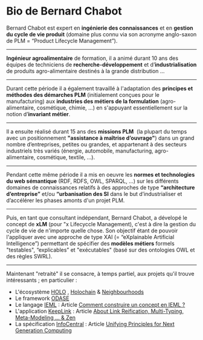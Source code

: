 Bio de Bernard Chabot
==

Bernard Chabot est expert en __ingénierie des connaissances__ et en __gestion du cycle de vie produit__ (domaine plus connu via son acronyme anglo-saxon de PLM = “Product Lifecycle Management”).

------
__Ingénieur agroalimentaire__ de formation, il a animé durant 10 ans des équipes de techniciens de __recherche-développement__ et d’__industrialisation__ de produits agro-alimentaire destinés à la grande distribution …

------
Durant cette période il a également travaillé à l'adaptation des __principes et méthodes des démarches PLM__ (initialement conçues pour le manufacturing) aux __industries des métiers de la formulation__ (agro-alimentaire, cosmétique, chimie, …) en s'appuyant essentiellement sur la notion d’__invariant métier__.

------
Il a ensuite réalisé durant 15 ans des __missions PLM__  (la plupart du temps avec un positionnement __"assistance à maîtrise d’ouvrage"__) dans un grand nombre d’entreprises, petites ou grandes, et appartenant à des secteurs industriels très variés (énergie, automobile, manufacturing, agro-alimentaire, cosmétique, textile, …).

------
Pendant cette même période il a mis en oeuvre les __normes et technologies du web sémantique__ (RDF, RDFS, OWL, SPARQL, …) sur les différents domaines de connaissances relatifs à des approches de type __“architecture d’entreprise”__ et/ou __“urbanisation des SI__ dans le but d’industrialiser et d’accélérer les phases amonts d'un projet PLM.

------
Puis, en tant que consultant indépendant, Bernard Chabot, a dévelopé le concept de __xLM__ (pour "x Lifecyccle Management), c'est à dire la gestion du cycle de vie de n'importe quelle chose. Son objectif étant de pouvoir l'appliquer avec une approche de type XAI  (= “eXplainable Artificial Intelligence”) permettant de spécifier des __modèles métiers__ formels "testables", “explicables” et "exécutables" (basé sur des ontologies OWL et des règles SWRL). 

------

Maintenant "retraité" il se consacre, à temps partiel, aux projets qu'il trouve intéressants ; en particulier : 
   - L'écosystème <a href="https://holo.host/">HOLO</a> , <a href="https://www.holochain.org/">Holochain</a> & <a href="https://neighbourhoods.network/">Neighbourhoods</a>
   - Le framework <a href="https://www.odase.io/">ODASE</a> 
   - Le langage <a href="https://intlekt.io/">IEML</a> : Article <a href="https://pierrelevyblog.com/tag/ieml/">Comment construire un concept en IEML ?</a>
   - L'application <a href="https://keeplink.com/">KeepLink</a> : Article <a href="https://www.linkedin.com/pulse/link-reification-multi-typing-meta-modeling-zen-bernard-chabot/">About Link Reification, Multi-Typing, Meta-Modeling … & Zen</a>
   - La spécification <a href="https://infocentral.org/">InfoCentral</a> : Article <a href="https://infocentral.org/drafts/PrinciplesDraft.html">Unifying Principles for Next Generation Computing</a>
